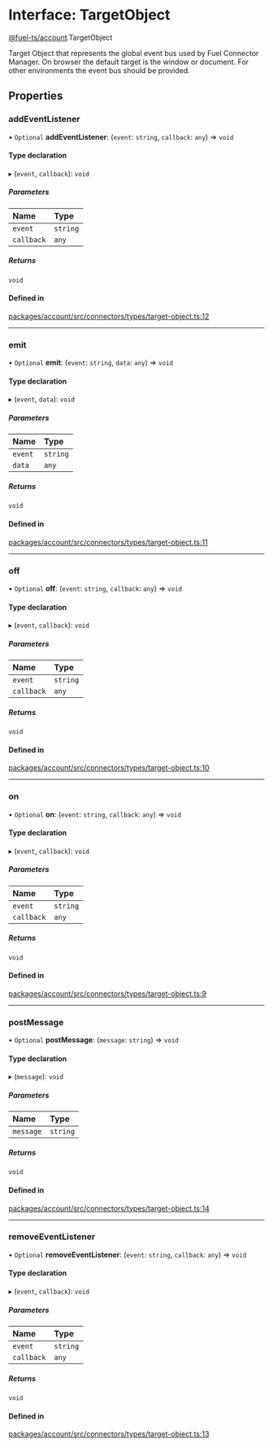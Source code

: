 # Interface: TargetObject

[@fuel-ts/account](/api/Account/index.md).TargetObject

Target Object that represents the global event bus used by Fuel Connector Manager.
On browser the default target is the window or document. For other environments
the event bus should be provided.

## Properties

### addEventListener

• `Optional` **addEventListener**: (`event`: `string`, `callback`: `any`) => `void`

#### Type declaration

▸ (`event`, `callback`): `void`

##### Parameters

| Name | Type |
| :------ | :------ |
| `event` | `string` |
| `callback` | `any` |

##### Returns

`void`

#### Defined in

[packages/account/src/connectors/types/target-object.ts:12](https://github.com/FuelLabs/fuels-ts/blob/2df4d7e5/packages/account/src/connectors/types/target-object.ts#L12)

___

### emit

• `Optional` **emit**: (`event`: `string`, `data`: `any`) => `void`

#### Type declaration

▸ (`event`, `data`): `void`

##### Parameters

| Name | Type |
| :------ | :------ |
| `event` | `string` |
| `data` | `any` |

##### Returns

`void`

#### Defined in

[packages/account/src/connectors/types/target-object.ts:11](https://github.com/FuelLabs/fuels-ts/blob/2df4d7e5/packages/account/src/connectors/types/target-object.ts#L11)

___

### off

• `Optional` **off**: (`event`: `string`, `callback`: `any`) => `void`

#### Type declaration

▸ (`event`, `callback`): `void`

##### Parameters

| Name | Type |
| :------ | :------ |
| `event` | `string` |
| `callback` | `any` |

##### Returns

`void`

#### Defined in

[packages/account/src/connectors/types/target-object.ts:10](https://github.com/FuelLabs/fuels-ts/blob/2df4d7e5/packages/account/src/connectors/types/target-object.ts#L10)

___

### on

• `Optional` **on**: (`event`: `string`, `callback`: `any`) => `void`

#### Type declaration

▸ (`event`, `callback`): `void`

##### Parameters

| Name | Type |
| :------ | :------ |
| `event` | `string` |
| `callback` | `any` |

##### Returns

`void`

#### Defined in

[packages/account/src/connectors/types/target-object.ts:9](https://github.com/FuelLabs/fuels-ts/blob/2df4d7e5/packages/account/src/connectors/types/target-object.ts#L9)

___

### postMessage

• `Optional` **postMessage**: (`message`: `string`) => `void`

#### Type declaration

▸ (`message`): `void`

##### Parameters

| Name | Type |
| :------ | :------ |
| `message` | `string` |

##### Returns

`void`

#### Defined in

[packages/account/src/connectors/types/target-object.ts:14](https://github.com/FuelLabs/fuels-ts/blob/2df4d7e5/packages/account/src/connectors/types/target-object.ts#L14)

___

### removeEventListener

• `Optional` **removeEventListener**: (`event`: `string`, `callback`: `any`) => `void`

#### Type declaration

▸ (`event`, `callback`): `void`

##### Parameters

| Name | Type |
| :------ | :------ |
| `event` | `string` |
| `callback` | `any` |

##### Returns

`void`

#### Defined in

[packages/account/src/connectors/types/target-object.ts:13](https://github.com/FuelLabs/fuels-ts/blob/2df4d7e5/packages/account/src/connectors/types/target-object.ts#L13)
